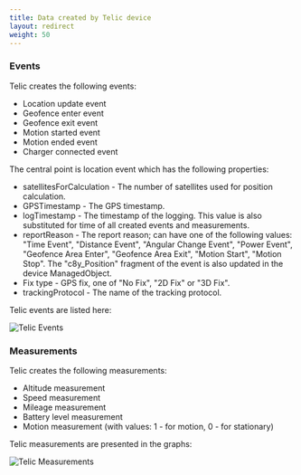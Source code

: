 ```yaml
---
title: Data created by Telic device
layout: redirect
weight: 50
---
```


### Events

Telic creates the following events:

* Location update event
* Geofence enter event
* Geofence exit event
* Motion started event
* Motion ended event
* Charger connected event

The central point is location event which has the following properties:

* satellitesForCalculation - The number of satellites used for position calculation.
* GPSTimestamp - The GPS timestamp.
* logTimestamp - The timestamp of the logging. This value is also substituted for time of all created events and measurements.
* reportReason - The report reason;  can have one of the following values: "Time Event", "Distance Event", "Angular Change Event", "Power Event", "Geofence Area Enter", "Geofence Area Exit", "Motion Start", "Motion Stop".
The "c8y_Position" fragment of the event is also updated in the device ManagedObject.
* Fix type - GPS fix, one of "No Fix", "2D Fix" or "3D Fix".
* trackingProtocol - The name of the tracking protocol.

Telic events are listed here:

![Telic Events](/guides/images/devices/telic/telic_events_1.png)

### Measurements

Telic creates the following measurements:

* Altitude measurement
* Speed measurement
* Mileage measurement
* Battery level measurement
* Motion measurement (with values: 1 - for motion, 0 - for stationary)

Telic measurements are presented in the graphs:

![Telic Measurements](/guides/images/devices/telic/telic_measurements_1.png)
